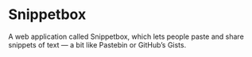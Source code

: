 # Snippetbox

A web application called Snippetbox, which lets people paste and share snippets of text — a bit like Pastebin or GitHub’s Gists.


